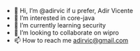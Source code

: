 - 👋 Hi, I’m @adirvic if u prefer, Adir Vicente
- 👀 I’m interested in core-java
- 🌱 I’m currently learning security
- 💞️ I’m looking to collaborate on wipro
- 📫 How to reach me adirvic@gmail.com

<!---
adirvic/adirvic is a ✨ special ✨ repository because its `README.md` (this file) appears on your GitHub profile.
You can click the Preview link to take a look at your changes.
--->
